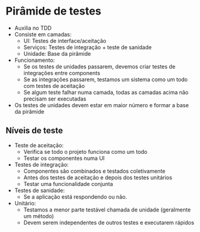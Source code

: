 # Pirâmide de testes

- Auxilia no TDD
- Consiste em camadas:
  - UI: Testes de interface/aceitação
  - Serviços: Testes de integração + teste de sanidade
  - Unidade: Base da pirâmide
- Funcionamento:
  - Se os testes de unidades passarem, devemos criar testes de integrações entre components
  - Se as integrações passarem, testamos um sistema como um todo com testes de aceitação
  - Se algum teste falhar numa camada, todas as camadas acima não precisam ser executadas
- Os testes de unidades devem estar em maior número e formar a base da pirâmide

## Níveis de teste

- Teste de aceitação:
  - Verifica se todo o projeto funciona como um todo
  - Testar os componentes numa UI
- Testes de integração:
  - Componentes são combinados e testados coletivamente
  - Antes dos testes de aceitação e depois dos testes unitários
  - Testar uma funcionalidade conjunta
- Testes de sanidade:
  - Se a aplicação está respondendo ou não.
- Unitário:
  - Testamos a menor parte testável chamada de unidade (geralmente um método)
  - Devem serem independentes de outros testes e executarem rápidos